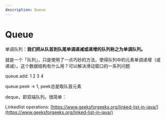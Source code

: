 ```yaml
---
description: Queue
---
```


# Queue

单调队列：**我们把从队首到队尾单调递减或递增的队列称之为单调队列。**

就是一个「队列」，只是使用了一点巧妙的方法，使得队列中的元素单调递增（或递减）。这个数据结构有什么用？可以解决滑动窗口的一系列问题



queue.add: 1 2 3 4

queue.peek -> 1, peek总是取队首元素



deque，即双端队列。很简单：

Linkedlist operations: [https://www.geeksforgeeks.org/linked-list-in-java/](https://www.geeksforgeeks.org/linked-list-in-java/)

